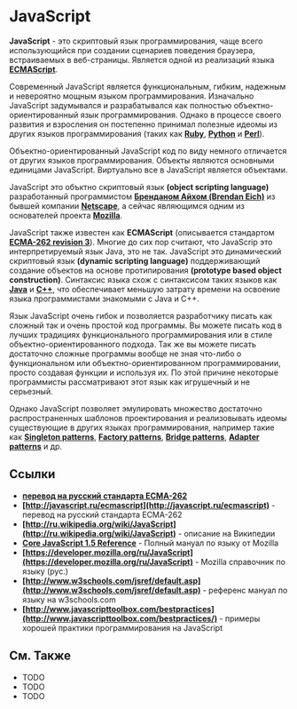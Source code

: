 # JavaScript
**JavaScript** - это скриптовый язык программирования, чаще всего использующийся при создании сценариев поведения браузера, встраиваемых в веб-страницы. Является одной из реализаций языка **[ECMAScript](http://www.ecmascript.org/)**.

Современный JavaScript является функциональным, гибким, надежным и невероятно мощным языком программирования. Изначально JavaScript задумывался и разрабатывался как полностью объектно-ориентированный язык программирования. Однако в процессе своего развития и взросления он постепенно принимал полезные идеомы из других языков программирования (таких как **[Ruby](http://ru.wikipedia.org/wiki/Ruby)**, **[Python](http://ru.wikipedia.org/wiki/Python)** и **[Perl](http://ru.wikipedia.org/wiki/Perl)**).

Объектно-ориентированный JavaScript код по виду немного отличается от других языков программирования. Объекты являются основными единицами JavaScript. Виртуально все в JavaScript является объектами.


JavaScript это объктно скриптовый язык **(object scripting language)** разработанный программистом **[Бренданом Айхом (Brendan Eich)](http://ru.wikipedia.org/wiki/%D0%90%D0%B9%D0%BA,_%D0%91%D1%80%D0%B5%D0%BD%D0%B4%D0%B0%D0%BD)** из бывшей компании **[Netscape](http://ru.wikipedia.org/wiki/Netscape_Communications)**, а сейчас являющимся одним из основателей проекта **[Mozilla](http://ru.wikipedia.org/wiki/Mozilla_Foundation)**.

JavaScript также известен как **ECMAScript** (описывается стандартом **[ECMA-262 revision 3](http://www.ecma-international.org/publications/standards/Ecma-262.htm)**).
Многие до сих пор считают, что JavaScrip это интерпретируемый язык Java, это не так. JavaScript это
динамический скриптовый язык **(dynamic scripting language)** поддерживающий создание объектов на основе протипирования **(prototype based object construction)**. Синтаксис языка схож с синтаксисом таких языков как **[Java](http://ru.wikipedia.org/wiki/Java)** и **[C++](http://ru.wikipedia.org/wiki/C%2B%2B)**, что обеспечивает меньшую затрату времени на освоение языка программистами знакомыми с Java и С++.

Язык JavaScript очень гибок и позволяется разработчику писать как сложный так и очень простой код программы. Вы можете писать код в лучших традициях функционального программирования или в стиле объектно-ориентированного подхода. Так же вы можете писать достаточно сложные программы вообще не зная что-либо о функциональном или объектно-ориентированном программировании, просто создавая функции и используя их. По этой причине некоторые программисты рассматривают этот язык как игрушечный и не серьезный.

Однако JavaScript позволяет эмулировать множество достаточно распространенных шаблонов проектирования и реализовывать идеомы существующие в других языках программирования, например такие как **[Singleton patterns](http://ru.wikipedia.org/wiki/Singleton)**, **[Factory patterns](http://ru.wikipedia.org/wiki/Factory)**, **[Bridge patterns](http://ru.wikipedia.org/wiki/Bridge)**, **[Adapter patterns](http://ru.wikipedia.org/wiki/Adapter)** и др.


## Ссылки
* **[перевод на русский стандарта ECMA-262](http://www.ecmascript.org/docs.php)**
* **[http://javascript.ru/ecmascript](http://javascript.ru/ecmascript)** - перевод на русский стандарта ECMA-262
* **[http://ru.wikipedia.org/wiki/JavaScript](http://ru.wikipedia.org/wiki/JavaScript)** - описание на Википедии
* **[Core JavaScript 1.5 Reference](https://developer.mozilla.org/en/Core_JavaScript_1.5_Reference)** - Полный мануал по языку от Mozilla
* **[https://developer.mozilla.org/ru/JavaScript](https://developer.mozilla.org/ru/JavaScript)** - Mozilla справочник по языку (рус.)
* **[http://www.w3schools.com/jsref/default.asp](http://www.w3schools.com/jsref/default.asp)** - референс мануал по языку на w3schools.com
* **[http://www.javascripttoolbox.com/bestpractices](http://www.javascripttoolbox.com/bestpractices/)** - примеры хорошей практики программирования на JavaScript


## См. Также
* TODO
* TODO
* TODO

